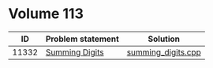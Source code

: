 # Volume 113

|  ID   |                                                         Problem statement                                                         |                  Solution                  |
|:-----:|:----------------------------------------------------------------------------------------------------------------------------------|:------------------------------------------:|
| 11332 | [Summing Digits](http://uva.onlinejudge.org/index.php?option=com_onlinejudge&Itemid=8&category=25&page=show_problem&problem=2307) | [summing_digits.cpp](./summing_digits.cpp) |
